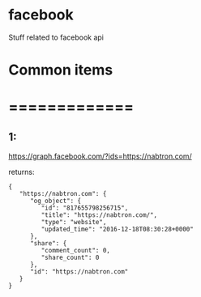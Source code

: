# facebook

Stuff related to facebook api

# Common items
# =============

1:
--

https://graph.facebook.com/?ids=https://nabtron.com/

returns:

````
{
   "https://nabtron.com": {
      "og_object": {
         "id": "817655798256715",
         "title": "https://nabtron.com/",
         "type": "website",
         "updated_time": "2016-12-18T08:30:28+0000"
      },
      "share": {
         "comment_count": 0,
         "share_count": 0
      },
      "id": "https://nabtron.com"
   }
}
````

